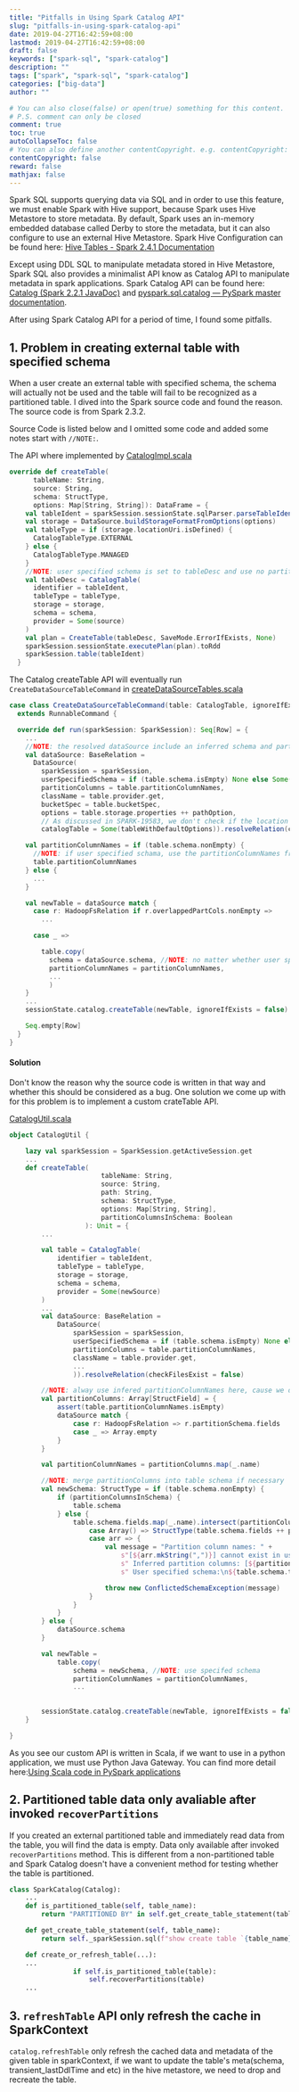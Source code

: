 ```yaml
---
title: "Pitfalls in Using Spark Catalog API"
slug: "pitfalls-in-using-spark-catalog-api"
date: 2019-04-27T16:42:59+08:00
lastmod: 2019-04-27T16:42:59+08:00
draft: false
keywords: ["spark-sql", "spark-catalog"]
description: ""
tags: ["spark", "spark-sql", "spark-catalog"]
categories: ["big-data"]
author: ""

# You can also close(false) or open(true) something for this content.
# P.S. comment can only be closed
comment: true
toc: true
autoCollapseToc: false
# You can also define another contentCopyright. e.g. contentCopyright: "This is another copyright."
contentCopyright: false
reward: false
mathjax: false
---
```


Spark SQL supports querying data via SQL and in order to use this feature, we must enable Spark with Hive support, because Spark uses Hive Metastore to store metadata. By default, Spark uses an in-memory embedded database called Derby to store the metadata, but it can also configure to use an external Hive Metastore. Spark Hive Configuration can be found here:  [Hive Tables - Spark 2.4.1 Documentation](https://spark.apache.org/docs/latest/sql-data-sources-hive-tables.html)

Except using DDL SQL to manipulate metadata stored in Hive Metastore, Spark SQL also provides a minimalist API know as Catalog API to manipulate metadata in spark applications. Spark Catalog API can be found here: [Catalog (Spark 2.2.1 JavaDoc)](https://spark.apache.org/docs/2.2.1/api/java/org/apache/spark/sql/catalog/Catalog.html) and [pyspark.sql.catalog — PySpark master documentation](https://spark.apache.org/docs/2.3.0/api/python/_modules/pyspark/sql/catalog.html).

After using Spark Catalog API for a period of time, I found some pitfalls.

<!--more-->

## 1. Problem in creating external table with specified schema

When a user create an external table with specified schema, the schema will actually not be used and the table will fail to be recognized as a partitioned table. I dived into the Spark source code and found the reason. The source code is from Spark 2.3.2.

Source Code is listed below and I omitted some code and added some notes start with `//NOTE:`.

The API where implemented by [CatalogImpl.scala](https://github.com/apache/spark/blob/branch-2.3/sql/core/src/main/scala/org/apache/spark/sql/internal/CatalogImpl.scala#L338)

```scala
override def createTable(  
      tableName: String,  
      source: String,  
      schema: StructType,  
      options: Map[String, String]): DataFrame = {  
    val tableIdent = sparkSession.sessionState.sqlParser.parseTableIdentifier(tableName)  
    val storage = DataSource.buildStorageFormatFromOptions(options)  
    val tableType = if (storage.locationUri.isDefined) {  
      CatalogTableType.EXTERNAL  
    } else {  
      CatalogTableType.MANAGED  
    }  
    //NOTE: user specified schema is set to tableDesc and use no partitionColumnNames can specify here  
    val tableDesc = CatalogTable(  
      identifier = tableIdent,  
      tableType = tableType,  
      storage = storage,  
      schema = schema,   
      provider = Some(source)  
    )  
    val plan = CreateTable(tableDesc, SaveMode.ErrorIfExists, None)  
    sparkSession.sessionState.executePlan(plan).toRdd  
    sparkSession.table(tableIdent)  
  }
```

The Catalog createTable API will eventually run `CreateDataSourceTableCommand` in [createDataSourceTables.scala](https://github.com/apache/spark/blob/branch-2.3/sql/core/src/main/scala/org/apache/spark/sql/execution/command/createDataSourceTables.scala#L80)

```scala
case class CreateDataSourceTableCommand(table: CatalogTable, ignoreIfExists: Boolean)  
  extends RunnableCommand {

  override def run(sparkSession: SparkSession): Seq[Row] = {  
    ...  
    //NOTE: the resolved dataSource include an inferred schema and partitionSchema  
    val dataSource: BaseRelation =  
      DataSource(  
        sparkSession = sparkSession,  
        userSpecifiedSchema = if (table.schema.isEmpty) None else Some(table.schema),  
        partitionColumns = table.partitionColumnNames,  
        className = table.provider.get,  
        bucketSpec = table.bucketSpec,  
        options = table.storage.properties ++ pathOption,  
        // As discussed in SPARK-19583, we don't check if the location is existed  
        catalogTable = Some(tableWithDefaultOptions)).resolveRelation(checkFilesExist = false)

    val partitionColumnNames = if (table.schema.nonEmpty) {  
      //NOTE: if user specified schama, use the partitionColumnNames from CatalogTable passed to the class  
      table.partitionColumnNames  
    } else {  
      ...  
    }

    val newTable = dataSource match {  
      case r: HadoopFsRelation if r.overlappedPartCols.nonEmpty =>  
        ...

      case _ => 

        table.copy(  
          schema = dataSource.schema, //NOTE: no matter whether user specify a schema, just use the infered schmea here  
          partitionColumnNames = partitionColumnNames,  
          ...  
          )  
    }  
    ...  
    sessionState.catalog.createTable(newTable, ignoreIfExists = false)

    Seq.empty[Row]  
  }  
}
```

#### Solution

Don't know the reason why the source code is written in that way and whether this should be considered as a bug. One solution we come up with for this problem is to implement a custom crateTable API.

[CatalogUtil.scala](https://gist.github.com/kk17/60f956379398b0792059498543566e2a#file-catalogutil-scala)

```scala
object CatalogUtil {

    lazy val sparkSession = SparkSession.getActiveSession.get  
    ...  
    def createTable(  
                       tableName: String,  
                       source: String,  
                       path: String,  
                       schema: StructType,  
                       options: Map[String, String],  
                       partitionColumnsInSchema: Boolean  
                   ): Unit = {  
        ...

        val table = CatalogTable(  
            identifier = tableIdent,  
            tableType = tableType,  
            storage = storage,  
            schema = schema,  
            provider = Some(newSource)  
        )  
        ...  
        val dataSource: BaseRelation =  
            DataSource(  
                sparkSession = sparkSession,  
                userSpecifiedSchema = if (table.schema.isEmpty) None else Some(table.schema),  
                partitionColumns = table.partitionColumnNames,  
                className = table.provider.get,  
                ...  
                )).resolveRelation(checkFilesExist = false)

        //NOTE: alway use infered partitionColumnNames here, cause we don't allow use specify partitionColumnNames  
        val partitionColumns: Array[StructField] = {  
            assert(table.partitionColumnNames.isEmpty)  
            dataSource match {  
                case r: HadoopFsRelation => r.partitionSchema.fields  
                case _ => Array.empty  
            }  
        }

        val partitionColumnNames = partitionColumns.map(_.name)

        //NOTE: merge partitionColumns into table schema if necessary  
        val newSchema: StructType = if (table.schema.nonEmpty) {  
            if (partitionColumnsInSchema) {  
                table.schema  
            } else {  
                table.schema.fields.map(_.name).intersect(partitionColumnNames) match {  
                    case Array() => StructType(table.schema.fields ++ partitionColumns)  
                    case arr => {  
                        val message = "Partition column names: " +  
                            s"[${arr.mkString(",")}] cannot exist in user specified schema.\n" +  
                            s" Inferred partition columns: [${partitionColumnNames.mkString(",")}].\n" +  
                            s" User specified schema:\n${table.schema.treeString}"

                        throw new ConflictedSchemaException(message)  
                    }  
                }  
            }  
        } else {  
            dataSource.schema  
        }

        val newTable =  
            table.copy(  
                schema = newSchema, //NOTE: use specifed schema  
                partitionColumnNames = partitionColumnNames,  
                ...

  
        sessionState.catalog.createTable(newTable, ignoreIfExists = false)  
    }

}
```

As you see our custom API is written in Scala, if we want to use in a python application, we must use Python Java Gateway. You can find more detail here:[Using Scala code in PySpark applications](https://diogoalexandrefranco.github.io/scala-code-in-pyspark/)

## 2. Partitioned table data only avaliable after invoked `recoverPartitions`

If you created an external partitioned table and immediately read data from the table, you will find the data is empty. Data only available after invoked `recoverPartitions` method. This is different from a non-partitioned table and Spark Catalog doesn't have a convenient method for testing whether the table is partitioned.


```python
class SparkCatalog(Catalog):  
    ...  
    def is_partitioned_table(self, table_name):  
        return "PARTITIONED BY" in self.get_create_table_statement(table_name)

    def get_create_table_statement(self, table_name):  
        return self._sparkSession.sql(f"show create table `{table_name}`").collect()[0]["createtab_stmt"]

    def create_or_refresh_table(...):  
    ...  
                if self.is_partitioned_table(table):  
                    self.recoverPartitions(table)  
    ...
```

## 3. `refreshTable` API only refresh the cache in SparkContext

`catalog.refreshTable` only refresh the cached data and metadata of the given table in sparkContext, if we want to update the table's meta(schema, transient_lastDdlTime and etc) in the hive metastore, we need to drop and recreate the table.
